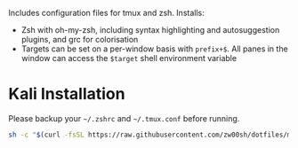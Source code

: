 Includes configuration files for tmux and zsh. Installs:
- Zsh with oh-my-zsh, including syntax highlighting and autosuggestion plugins, and grc for colorisation
- Targets can be set on a per-window basis with `prefix+$`. All panes in the window can access the `$target` shell environment variable 

# Kali Installation
Please backup your `~/.zshrc` and `~/.tmux.conf`  before running.
```bash
sh -c "$(curl -fsSL https://raw.githubusercontent.com/zw00sh/dotfiles/main/setup.sh)"
```
